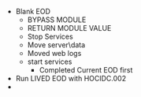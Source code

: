 - Blank EOD
	- BYPASS MODULE
	- RETURN MODULE VALUE
	- Stop Services
	- Move server\data
	- Moved web logs
	- start services
		- Completed Current EOD first
- Run LIVED EOD with HOCIDC.002
-